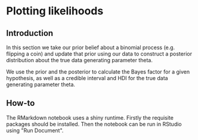 # Plotting likelihoods

## Introduction

In this section we take our prior belief about a binomial process
(e.g. flipping a coin) and update that prior using our data
to construct a posterior distribution about the true data
generating parameter theta.

We use the prior and the posterior to calculate the Bayes factor
for a given hypothesis, as well as a credible interval and HDI
for the true data generating parameter theta.

## How-to

The RMarkdown notebook uses a shiny runtime. Firstly the requisite
packages should be installed. Then the notebook can be run in
RStudio using "Run Document".